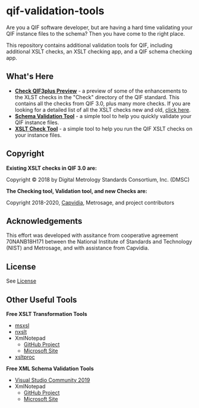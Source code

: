 # qif-validation-tools

Are you a QIF software developer, but are having a hard time validating your QIF instance files to the schema? Then you have come to the right place. 

This repository contains additional validation tools for QIF, including additional XSLT checks, an XSLT checking app, and a QIF schema checking app. 

## What's Here

* [**Check QIF3plus Preview**](https://github.com/QualityInformationFramework/qif-validation-tools/tree/master/Check%20QIF3plus%20Preview) - a preview of some of the enhancements to the XLST checks in the "Check" directory of the QIF standard. This contains all the checks from QIF 3.0, plus many more checks. If you are looking for a detailed list of all the XSLT checks new and old, [click here](https://github.com/QualityInformationFramework/qif-validation-tools/blob/master/Check%20QIF3plus%20Preview/CheckDescriptions.md). 
* [**Schema Validation Tool**](https://github.com/QualityInformationFramework/qif-validation-tools/tree/master/Schema%20Validation%20Tool) - a simple tool to help you quickly validate your QIF instance files. 
* [**XSLT Check Tool**](https://github.com/QualityInformationFramework/qif-validation-tools/tree/master/XSLT%20Check%20Tool) - a simple tool to help you run the QIF XSLT checks on your instance files. 

## Copyright

**Existing XSLT checks in QIF 3.0 are:**

Copyright © 2018 by Digital Metrology Standards Consortium, Inc. (DMSC)

**The Checking tool, Validation tool, and new Checks are:**

Copyright 2018-2020, [Capvidia](https://www.capvidia.com/), Metrosage, and project contributors

## Acknowledgements

This effort was developed with assitance from cooperative agreement 70NANB18H171 between the National Institute of Standards and Technology (NIST) and Metrosage, and with assistance from Capvidia. 

## License

See [License](LICENSE.md)

## Other Useful Tools

**Free XSLT Transformation Tools**

* [msxsl](https://www.microsoft.com/en-us/download/details.aspx?id=21714)
* [nxslt](https://github.com/shanselman/nxslt2)
* XmlNotepad
    * [GitHub Project](https://github.com/microsoft/XmlNotepad)
    * [Microsoft Site](https://www.microsoft.com/en-us/download/details.aspx?id=7973)
* [xsltproc](http://xmlsoft.org/XSLT/xsltproc2.html)

**Free XML Schema Validation Tools**

* [Visual Studio Community 2019](https://visualstudio.microsoft.com/vs/community/)
* XmlNotepad
    * [GitHub Project](https://github.com/microsoft/XmlNotepad)
    * [Microsoft Site](https://www.microsoft.com/en-us/download/details.aspx?id=7973)